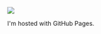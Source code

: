 <html>
<body>
<img src = http://2.bp.blogspot.com/-Ex4C_nNDViE/U72hTKFQQmI/AAAAAAAAAFA/XkBR_d8_gzE/s1600/minecraft_pi_logo.png>
<p>I'm hosted with GitHub Pages.</p>
</body>
</html>

